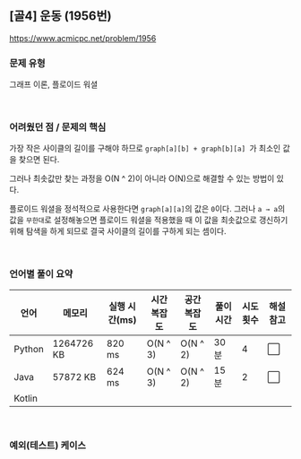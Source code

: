 ## [골4] 운동 (1956번)

https://www.acmicpc.net/problem/1956

### 문제 유형

그래프 이론, 플로이드 워셜

<br>

### 어려웠던 점 / 문제의 핵심

가장 작은 사이클의 길이를 구해야 하므로 `graph[a][b] + graph[b][a] `가 최소인 값을 찾으면 된다.

그러나 최솟값만 찾는 과정을 O(N ^ 2)이 아니라 O(N)으로 해결할 수 있는 방법이 있다.

플로이드 워셜을 정석적으로 사용한다면 `graph[a][a]`의 값은 `0`이다. 그러나 `a → a`의 값을 `무한대`로 설정해놓으면 플로이드 워셜을 적용했을 때 이 값을 최솟값으로 갱신하기 위해 탐색을 하게 되므로 결국 사이클의 길이를 구하게 되는 셈이다. 

<br>

### 언어별 풀이 요약

| 언어   | 메모리     | 실행 시간(ms) | 시간복잡도 | 공간복잡도 | 풀이 시간 | 시도 횟수 | 해설 참고            |
| ------ | ---------- | ------------- | ---------- | ---------- | --------- | --------- | -------------------- |
| Python | 1264726 KB | 820 ms        | O(N ^ 3)   | O(N ^ 2)   | 30분      | 4         | :white_large_square: |
| Java   | 57872 KB   | 624 ms        | O(N ^ 3)   | O(N ^ 2)   | 15분      | 2         | :white_large_square: |
| Kotlin |            |               |            |            |           |           |                      |

<br>

### 예외(테스트) 케이스

```
```

